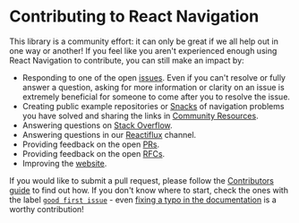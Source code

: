 # Contributing to React Navigation

This library is a community effort: it can only be great if we all help out in one way or another! If you feel like you aren't experienced enough using React Navigation to contribute, you can still make an impact by:

* Responding to one of the open [issues](https://github.com/react-community/react-navigation/issues). Even if you can't resolve or fully answer a question, asking for more information or clarity on an issue is extremely beneficial for someone to come after you to resolve the issue.
* Creating public example repositories or [Snacks](https://snack.expo.io/) of navigation problems you have solved and sharing the links in [Community Resources](https://github.com/react-navigation/react-navigation/blob/master/COMMUNITY_RESOURCES.md).
* Answering questions on [Stack Overflow](https://stackoverflow.com/search?q=react-navigation).
* Answering questions in our [Reactiflux](https://www.reactiflux.com/) channel.
* Providing feedback on the open [PRs](https://github.com/react-navigation/react-navigation/pulls).
* Providing feedback on the open [RFCs](https://github.com/react-navigation/rfcs).
* Improving the [website](https://github.com/react-navigation/react-navigation.github.io).

If you would like to submit a pull request, please follow the [Contributors guide](https://reactnavigation.org/docs/contributing.html) to find out how. If you don't know where to start, check the ones with the label [`good first issue`](https://github.com/react-community/react-navigation/labels/good%20first%20issue) - even [fixing a typo in the documentation](https://github.com/react-community/react-navigation/pull/2727) is a worthy contribution!
